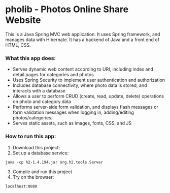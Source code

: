 # pholib - Photos Online Share Website

This is a Java Spring MVC web application. It uses Spring framework, and manages data with Hibernate. It has a backend of Java and a front end of HTML, CSS.

### What this app does:

- Serves dynamic web content according to URI, including index and detail pages for categories and photos
- Uses Spring Security to implement user authentication and authorization
- Includes database connectivity, where photo data is stored, and interacts with a database
- Allows a user to perform CRUD (create, read, update, delete) operations on photo and category data
- Performs server-side form validation, and displays flash messages or form validation messages when logging in, adding/editing photos/categories.
- Serves static assets, such as images, fonts, CSS, and JS

### How to run this app:
1. Download this project;
2. Set up a database service:
```
java -cp h2-1.4.194.jar org.h2.tools.Server
```
3. Compile and run this project
4. Try on the browser:
```
localhost:8080
```
